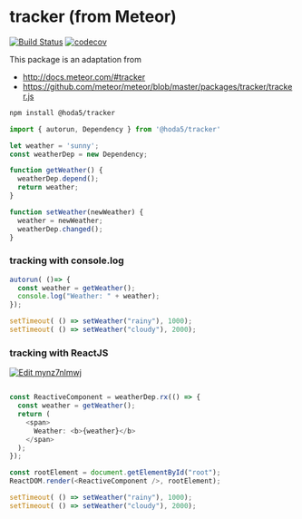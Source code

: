 # tracker (from Meteor)

[![Build Status](https://semaphoreci.com/api/v1/hoda5/tracker/branches/master/badge.svg)](https://semaphoreci.com/hoda5/tracker)
[![codecov](https://codecov.io/gh/hoda5/tracker/branch/master/graph/badge.svg)](https://codecov.io/gh/hoda5/tracker)

This package is an adaptation from 
- http://docs.meteor.com/#tracker
- https://github.com/meteor/meteor/blob/master/packages/tracker/tracker.js

```bash
npm install @hoda5/tracker
```

```typescript
import { autorun, Dependency } from '@hoda5/tracker'

let weather = 'sunny';
const weatherDep = new Dependency;

function getWeather() {
  weatherDep.depend();
  return weather;
}

function setWeather(newWeather) {
  weather = newWeather;
  weatherDep.changed();
}
```

### tracking with console.log

```typescript
autorun( ()=> {
  const weather = getWeather();
  console.log("Weather: " + weather);
});

setTimeout( () => setWeather("rainy"), 1000);
setTimeout( () => setWeather("cloudy"), 2000);
``` 

### tracking with ReactJS

[![Edit mynz7nlmwj](https://codesandbox.io/static/img/play-codesandbox.svg)](https://codesandbox.io/s/mynz7nlmwj)

```typescript

const ReactiveComponent = weatherDep.rx(() => {
  const weather = getWeather();
  return (
    <span>
      Weather: <b>{weather}</b>
    </span>
  );
});

const rootElement = document.getElementById("root");
ReactDOM.render(<ReactiveComponent />, rootElement);

setTimeout( () => setWeather("rainy"), 1000);
setTimeout( () => setWeather("cloudy"), 2000);

``` 

